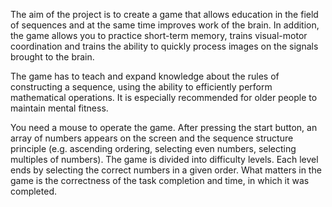 The aim of the project is to create a game that allows education in the field of sequences and at the same time improves work of the brain. In addition, the game allows you to practice short-term memory, trains visual-motor coordination and trains the ability to quickly process images on the signals brought to the brain.

The game has to teach and expand knowledge about the rules of constructing a sequence, using the ability to efficiently perform mathematical operations. It is especially recommended for older people to maintain mental fitness.

You need a mouse to operate the game. After pressing the start button, an array of numbers appears on the screen and the sequence structure principle (e.g. ascending ordering, selecting even numbers, selecting multiples of numbers). The game is divided into difficulty levels. Each level ends by selecting the correct numbers in a given order. What matters in the game is the correctness of the task completion and time, in which it was completed.

